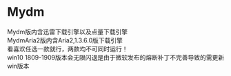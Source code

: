 # Mydm  
Mydm版内含迅雷下载引擎以及点量下载引擎  
MydmAria2版内含Aria2,1.3.6.0版下载引擎  
看喜欢任选一款就行，两款均不可同时运行！  
win10 1809-1909版本会无限闪退是由于微软发布的熔断补丁不完善导致的需更新win版本
